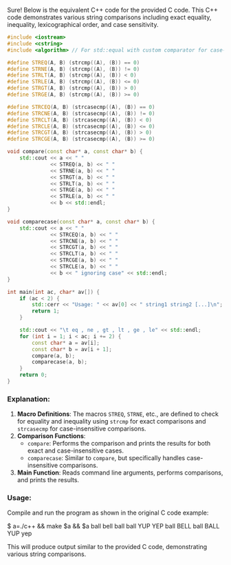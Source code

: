  Sure! Below is the equivalent C++ code for the provided C code. This C++ code demonstrates various string comparisons including exact equality, inequality, lexicographical order, and case sensitivity.

```cpp
#include <iostream>
#include <cstring>
#include <algorithm> // For std::equal with custom comparator for case-insensitive comparison

#define STREQ(A, B) (strcmp((A), (B)) == 0)
#define STRNE(A, B) (strcmp((A), (B)) != 0)
#define STRLT(A, B) (strcmp((A), (B)) < 0)
#define STRLE(A, B) (strcmp((A), (B)) <= 0)
#define STRGT(A, B) (strcmp((A), (B)) > 0)
#define STRGE(A, B) (strcmp((A), (B)) >= 0)

#define STRCEQ(A, B) (strcasecmp((A), (B)) == 0)
#define STRCNE(A, B) (strcasecmp((A), (B)) != 0)
#define STRCLT(A, B) (strcasecmp((A), (B)) < 0)
#define STRCLE(A, B) (strcasecmp((A), (B)) <= 0)
#define STRCGT(A, B) (strcasecmp((A), (B)) > 0)
#define STRCGE(A, B) (strcasecmp((A), (B)) >= 0)

void compare(const char* a, const char* b) {
    std::cout << a << " "
              << STREQ(a, b) << " "
              << STRNE(a, b) << " "
              << STRGT(a, b) << " "
              << STRLT(a, b) << " "
              << STRGE(a, b) << " "
              << STRLE(a, b) << " "
              << b << std::endl;
}

void comparecase(const char* a, const char* b) {
    std::cout << a << " "
              << STRCEQ(a, b) << " "
              << STRCNE(a, b) << " "
              << STRCGT(a, b) << " "
              << STRCLT(a, b) << " "
              << STRCGE(a, b) << " "
              << STRCLE(a, b) << " "
              << b << " ignoring case" << std::endl;
}

int main(int ac, char* av[]) {
    if (ac < 2) {
        std::cerr << "Usage: " << av[0] << " string1 string2 [...]\n";
        return 1;
    }

    std::cout << "\t eq , ne , gt , lt , ge , le" << std::endl;
    for (int i = 1; i < ac; i += 2) {
        const char* a = av[i];
        const char* b = av[i + 1];
        compare(a, b);
        comparecase(a, b);
    }
    return 0;
}
```

### Explanation:
1. **Macro Definitions**: The macros `STREQ`, `STRNE`, etc., are defined to check for equality and inequality using `strcmp` for exact comparisons and `strcasecmp` for case-insensitive comparisons.
2. **Comparison Functions**: 
   - `compare`: Performs the comparison and prints the results for both exact and case-insensitive cases.
   - `comparecase`: Similar to `compare`, but specifically handles case-insensitive comparisons.
3. **Main Function**: Reads command line arguments, performs comparisons, and prints the results.

### Usage:
Compile and run the program as shown in the original C code example:

$ a=./c++ && make $a && $a ball bell ball ball YUP YEP     ball BELL ball BALL YUP yep


This will produce output similar to the provided C code, demonstrating various string comparisons.
